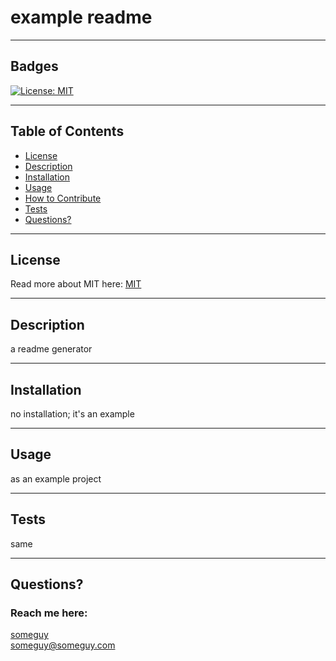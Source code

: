 # example readme

  ---

  ## Badges
  [![License: MIT](https://img.shields.io/badge/License-MIT-yellow.svg)](https://opensource.org/licenses/MIT)

  ---

  ## Table of Contents
  * [License](#license)
  * [Description](#description)
  * [Installation](#installation)
  * [Usage](#usage)
  * [How to Contribute](#contribute)
  * [Tests](#test)
  * [Questions?](#question)
  
  ---
  
  ## License
  Read more about MIT here:
  [MIT](https://opensource.org/licenses/MIT)

  ---

  ## Description
  a readme generator

  ---

  ## Installation
  no installation; it's an example

  ---

  ## Usage
  as an example project
  
  ---
  
  ## Tests
  same

  ---

  ## Questions?

  ### Reach me here: 
  [someguy](https://github.com/someguy)  
  someguy@someguy.com